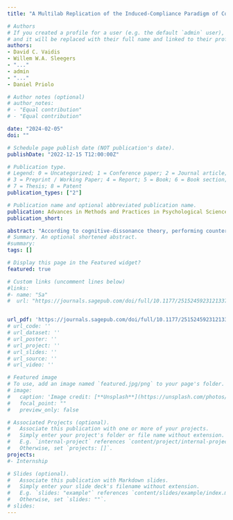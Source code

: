 ```yaml
---
title: "A Multilab Replication of the Induced-Compliance Paradigm of Cognitive Dissonance"

# Authors
# If you created a profile for a user (e.g. the default `admin` user), write the username (folder name) here 
# and it will be replaced with their full name and linked to their profile.
authors:
- David C. Vaidis
- Willem W.A. Sleegers
- "..."
- admin
- "..."
- Daniel Priolo

# Author notes (optional)
# author_notes:
# - "Equal contribution"
# - "Equal contribution"

date: "2024-02-05"
doi: ""

# Schedule page publish date (NOT publication's date).
publishDate: "2022-12-15 T12:00:00Z"

# Publication type.
# Legend: 0 = Uncategorized; 1 = Conference paper; 2 = Journal article;
# 3 = Preprint / Working Paper; 4 = Report; 5 = Book; 6 = Book section;
# 7 = Thesis; 8 = Patent
publication_types: ["2"]

# Publication name and optional abbreviated publication name.
publication: Advances in Methods and Practices in Psychological Science
publication_short: 

abstract: "According to cognitive-dissonance theory, performing counterattitudinal behavior produces a state of dissonance that people are motivated to resolve, usually by changing their attitude to be in line with their behavior. One of the most popular experimental paradigms used to produce such attitude change is the induced-compliance paradigm. Despite its popularity, the replication crisis in social psychology and other fields, as well as methodological limitations associated with the paradigm, raise concerns about the robustness of classic studies in this literature. We therefore conducted a multilab constructive replication of the induced-compliance paradigm based on Croyle and Cooper (Experiment 1). In a total of 39 labs from 19 countries and 14 languages, participants (N = 4,898) were assigned to one of three conditions: writing a counterattitudinal essay under high choice, writing a counterattitudinal essay under low choice, or writing a neutral essay under high choice. The primary analyses failed to support the core hypothesis: No significant difference in attitude was observed after writing a counterattitudinal essay under high choice compared with low choice. However, we did observe a significant difference in attitude after writing a counterattitudinal essay compared with writing a neutral essay. Secondary analyses revealed the pattern of results to be robust to data exclusions, lab variability, and attitude assessment. Additional exploratory analyses were conducted to test predictions from cognitive-dissonance theory. Overall, the results call into question whether the induced-compliance paradigm provides robust evidence for cognitive dissonance."
# Summary. An optional shortened abstract.
#summary: 
tags: []

# Display this page in the Featured widget?
featured: true

# Custom links (uncomment lines below)
#links:
#- name: "Sa"
#  url: "https://journals.sagepub.com/doi/full/10.1177/25152459231213375"


url_pdf: 'https://journals.sagepub.com/doi/full/10.1177/25152459231213375'
# url_code: ''
# url_dataset: ''
# url_poster: ''
# url_project: ''
# url_slides: ''
# url_source: ''
# url_video: ''

# Featured image
# To use, add an image named `featured.jpg/png` to your page's folder. 
# image:
#   caption: 'Image credit: [**Unsplash**](https://unsplash.com/photos/pLCdAaMFLTE)'
#   focal_point: ""
#   preview_only: false

# Associated Projects (optional).
#   Associate this publication with one or more of your projects.
#   Simply enter your project's folder or file name without extension.
#   E.g. `internal-project` references `content/project/internal-project/index.md`.
#   Otherwise, set `projects: []`.
projects:
#- Internship

# Slides (optional).
#   Associate this publication with Markdown slides.
#   Simply enter your slide deck's filename without extension.
#   E.g. `slides: "example"` references `content/slides/example/index.md`.
#   Otherwise, set `slides: ""`.
# slides: 
---
```


<!-- {{% callout note %}}
Click the *Cite* button above to demo the feature to enable visitors to import publication metadata into their reference management software.
{{% /callout %}} -->

<!-- {{% callout note %}}
Create your slides in Markdown - click the *Slides* button to check out the example.
{{% /callout %}}

Supplementary notes can be added here, including [code, math, and images](https://wowchemy.com/docs/writing-markdown-latex/). -->
